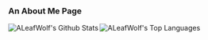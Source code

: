 ### An About Me Page
<img align="left" alt="ALeafWolf's Github Stats" src="https://github-readme-stats.aleafwolf.vercel.app/api?username=ALeafWolf&count_private=true&hide=prs,issues&show_icons=true&theme=material-palenight" />
<img align="left" alt="ALeafWolf's Top Languages" src="https://github-readme-stats.aleafwolf.vercel.app/api/top-langs/?username=ALeafWolf&theme=material-palenight&layout=compact" />
<!--
**ALeafWolf/ALeafWolf** is a ✨ _special_ ✨ repository because its `README.md` (this file) appears on your GitHub profile.

Here are some ideas to get you started:

- 🔭 I’m currently working on ...
- 🌱 I’m currently learning ...
- 👯 I’m looking to collaborate on ...
- 🤔 I’m looking for help with ...
- 💬 Ask me about ...
- 📫 How to reach me: ...
- 😄 Pronouns: ...
- ⚡ Fun fact: ...
-->
